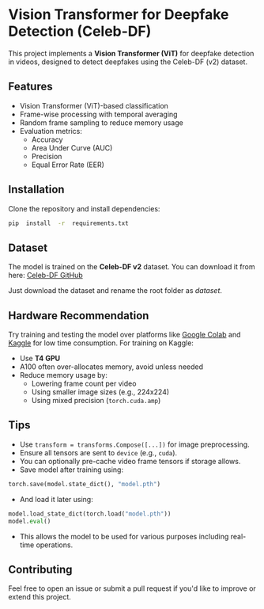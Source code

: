 # Vision Transformer for Deepfake Detection (Celeb-DF)

This project implements a **Vision Transformer (ViT)** for deepfake detection in videos, designed to detect deepfakes using the Celeb-DF (v2) dataset.

## Features

- Vision Transformer (ViT)-based classification
- Frame-wise processing with temporal averaging
- Random frame sampling to reduce memory usage
- Evaluation metrics:
	- Accuracy
	- Area Under Curve (AUC)
	- Precision
	- Equal Error Rate (EER)

## Installation

Clone the repository and install dependencies:
```bash
pip  install  -r  requirements.txt
```

## Dataset

The model is trained on the **Celeb-DF v2** dataset. You can download it from here: [Celeb-DF GitHub](https://github.com/yuezunli/Celeb-DF)

Just download the dataset and rename the root folder as *dataset*.

## Hardware Recommendation

Try training and testing the model over platforms like [Google Colab](https://colab.research.google.com) and [Kaggle](https://www.kaggle.com) for low time consumption. For training on Kaggle:
- Use **T4 GPU**
- A100 often over-allocates memory, avoid unless needed
- Reduce memory usage by:
	- Lowering frame count per video
	- Using smaller image sizes (e.g., 224x224)
	- Using mixed precision (`torch.cuda.amp`)

## Tips

- Use `transform = transforms.Compose([...])` for image preprocessing.
- Ensure all tensors are sent to `device` (e.g., `cuda`).
- You can optionally pre-cache video frame tensors if storage allows.
- Save model after training using:
```python
torch.save(model.state_dict(), "model.pth")
```
- And load it later using:
```python
model.load_state_dict(torch.load("model.pth"))
model.eval()
```
- This allows the model to be used for various purposes including real-time operations.

## Contributing

Feel free to open an issue or submit a pull request if you'd like to improve or extend this project.